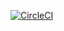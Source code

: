 [![CircleCI](https://circleci.com/gh/Syndicate555/ProductCatalog.svg?style=svg)](https://circleci.com/gh/Syndicate555/ProductCatalog)
